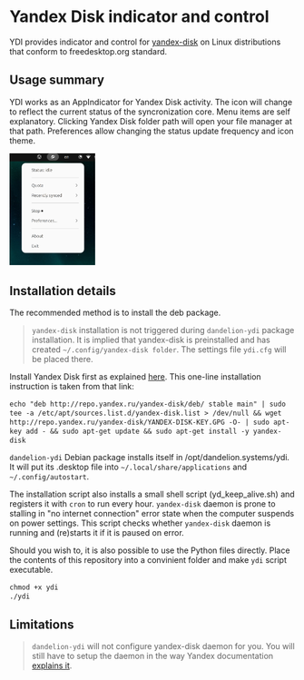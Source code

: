 # Yandex Disk indicator and control

YDI provides indicator and control for [yandex-disk](https://yandex.ru/support/yandex-360/customers/disk/desktop/linux/ru/) on Linux distributions that conform to freedesktop.org standard. 

## Usage summary

YDI works as an AppIndicator for Yandex Disk activity. The icon will change to reflect the current status of the syncronization core. Menu items are self explanatory. Clicking Yandex Disk folder path will open your file manager at that path. Preferences allow changing the status update frequency and icon theme.

<img src="docs/ydiss.png" alt="YDI menu" width="30%"/>

## Installation details

The recommended method is to install the deb package.

> `yandex-disk` installation is not triggered during `dandelion-ydi` package installation. It is implied that yandex-disk is preinstalled and has created `~/.config/yandex-disk folder`. The settings file `ydi.cfg` will be placed there.

Install Yandex Disk first as explained [here](https://yandex.ru/support/yandex-360/customers/disk/desktop/linux/ru/installation). This one-line installation instruction is taken from that link:

	echo "deb http://repo.yandex.ru/yandex-disk/deb/ stable main" | sudo tee -a /etc/apt/sources.list.d/yandex-disk.list > /dev/null && wget http://repo.yandex.ru/yandex-disk/YANDEX-DISK-KEY.GPG -O- | sudo apt-key add - && sudo apt-get update && sudo apt-get install -y yandex-disk

`dandelion-ydi` Debian package installs itself in /opt/dandelion.systems/ydi. It will put its .desktop file into `~/.local/share/applications` and `~/.config/autostart`.

The installation script also installs a small shell script (yd_keep_alive.sh) and registers it with `cron` to run every hour. `yandex-disk` daemon is prone to stalling in "no internet connection" error state when the computer suspends on power settings. This script checks whether `yandex-disk` daemon is running and (re)starts it if it is paused on error.

Should you wish to, it is also possible to use the Python files directly. Place the contents of this repository into a convinient folder and make `ydi` script executable.

	chmod +x ydi
	./ydi

## Limitations

> `dandelion-ydi` will not configure yandex-disk daemon for you. You will still have to setup the daemon in the way Yandex documentation [explains it](https://yandex.ru/support/yandex-360/customers/disk/desktop/linux/ru/).

